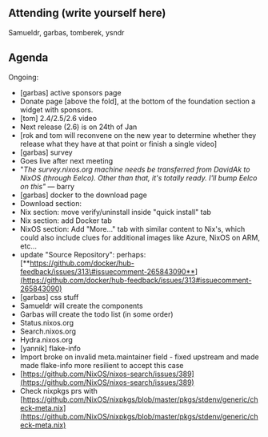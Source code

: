 ## Attending (write yourself here)
Samueldr, garbas, tomberek, ysndr
## Agenda
Ongoing:
* \[garbas\] active sponsors page
* Donate page \[above the fold\], at the bottom of the foundation section a widget with sponsors.
* \[tom\] 2.4/2.5/2.6 video
* Next release (2.6) is on 24th of Jan
* \[rok and tom will reconvene on the new year to determine whether they release what they have at that point or finish a single video\]
* \[garbas\] survey
* Goes live after next meeting
* "*The survey.nixos.org machine needs be transferred from DavidAk to NixOS (through Eelco). Other than that, it's totally ready. I'll bump Eelco on this"*
— barry
* \[garbas\] docker to the download page
* Download section:
* Nix section: move verify/uninstall inside "quick install" tab
* Nix section: add Docker tab
* NixOS section: Add "More…" tab with similar content to Nix's, which could also include clues for additional images like Azure, NixOS on ARM, etc…
* update "Source Repository": perhaps: [**https://github.com/docker/hub-feedback/issues/313\#issuecomment-265843090**](https://github.com/docker/hub-feedback/issues/313#issuecomment-265843090)
* \[garbas\] css stuff
* Samueldr will create the components
* Garbas will create the todo list (in some order)
* Status.nixos.org
* Search.nixos.org
* Hydra.nixos.org
* \[yannik\] flake-info
* Import broke on invalid meta.maintainer field \- fixed upstream and made made flake-info more resilient to accept this case
* [https://github.com/NixOS/nixos-search/issues/389](https://github.com/NixOS/nixos-search/issues/389)
* Check nixpkgs prs with [https://github.com/NixOS/nixpkgs/blob/master/pkgs/stdenv/generic/check-meta.nix](https://github.com/NixOS/nixpkgs/blob/master/pkgs/stdenv/generic/check-meta.nix)